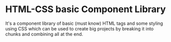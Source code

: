 # HTML-CSS basic Component Library
It's a component library of basic (must know) HTML tags and some styling using CSS which can be used to create big projects by breaking it into chunks and combining all at the end.
